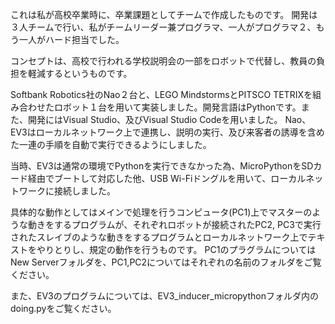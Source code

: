 これは私が高校卒業時に、卒業課題としてチームで作成したものです。 開発は３人チームで行い、私がチームリーダー兼プログラマ、一人がプログラマ２、もう一人がハード担当でした。

コンセプトは、高校で行われる学校説明会の一部をロボットで代替し、教員の負担を軽減するというものです。

Softbank Robotics社のNao２台と、LEGO MindstormsとPITSCO TETRIXを組み合わせたロボット１台を用いて実装しました。開発言語はPythonです。また、開発にはVisual Studio、及びVisual Studio Codeを用いました。 Nao、EV3はローカルネットワーク上で連携し、説明の実行、及び来客者の誘導を含めた一連の手順を自動で実行できるようにしました。

当時、EV3は通常の環境でPythonを実行できなかった為、MicroPythonをSDカード経由でブートして対応した他、USB Wi-Fiドングルを用いて、ローカルネットワークに接続しました。

具体的な動作としてはメインで処理を行うコンピュータ(PC1)上でマスターのような動きをするプログラムが、それぞれロボットが接続されたPC2, PC3で実行されたスレイブのような動きをするプログラムとローカルネットワーク上でテキストをやりとりし、規定の動作を行うものです。
PC1のプラグラムについてはNew Serverフォルダを、PC1,PC2についてはそれぞれの名前のフォルダをご覧ください。

また、EV3のプログラムについては、EV3_inducer_micropythonフォルダ内のdoing.pyをご覧ください。
